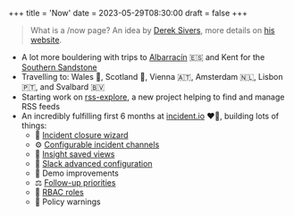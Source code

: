 +++
title = 'Now'
date = 2023-05-29T08:30:00
draft = false
+++

> What is a /now page? An idea by [Derek Sivers](https://sive.rs), more details on
> [his website](https://nownownow.com/about).

- A lot more bouldering with trips to [Albarracín](https://www.instagram.com/p/Cqmn_KntISY) 🇪🇸 and
  Kent for the [Southern Sandstone](https://www.instagram.com/p/CojeBCWtTYU)
- Travelling to: Wales 🏴󠁧󠁢󠁷󠁬󠁳󠁿, Scotland 🏴󠁧󠁢󠁳󠁣󠁴󠁿, Vienna 🇦🇹, Amsterdam 🇳🇱, Lisbon 🇵🇹, and Svalbard 🇧🇻
- Starting work on [rss-explore](https://github.com/revett/rss-explore), a new project helping to
  find and manage RSS feeds
- An incredibly fulfilling first 6 months at [incident.io](https://incident.io) ❤️‍🔥, building lots
  of things:
  - 🧙 [Incident closure wizard](https://incident.io/changelog/2022-10-19)
  - ⚙️ [Configurable incident channels](https://incident.io/changelog/2022-11-10)
  - 🌅 [Insight saved views](https://incident.io/changelog/2022-11-29)
  - 🔑 [Slack advanced configuration](https://incident.io/changelog/2022-12-21)
  - 💅 Demo improvements
  - ⚖️ [Follow-up priorities](https://incident.io/changelog/2023-01-19-follow-up-priorities)
  - 🔏 [RBAC roles](https://incident.io/changelog/2023-03-14)
  - 🚸 Policy warnings
